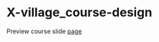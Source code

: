 # X-village_course-design
Preview course slide
[page](https://e652424342007.github.io/X-village_course-design/)
